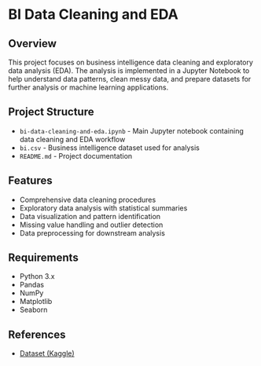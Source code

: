 # BI Data Cleaning and EDA

## Overview
This project focuses on business intelligence data cleaning and exploratory data analysis (EDA). The analysis is implemented in a Jupyter Notebook to help understand data patterns, clean messy data, and prepare datasets for further analysis or machine learning applications.

## Project Structure
- `bi-data-cleaning-and-eda.ipynb` - Main Jupyter notebook containing data cleaning and EDA workflow
- `bi.csv` - Business intelligence dataset used for analysis
- `README.md` - Project documentation

## Features
- Comprehensive data cleaning procedures
- Exploratory data analysis with statistical summaries
- Data visualization and pattern identification
- Missing value handling and outlier detection
- Data preprocessing for downstream analysis

## Requirements
- Python 3.x
- Pandas
- NumPy
- Matplotlib
- Seaborn

## References
- [Dataset (Kaggle)](https://www.kaggle.com/datasets/walekhwatlphilip/intro-to-data-cleaning-eda-and-machine-learning)
